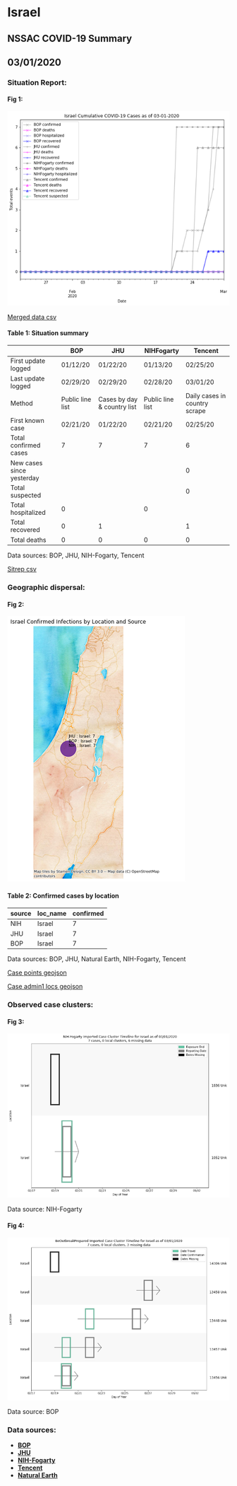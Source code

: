 # Israel
## NSSAC COVID-19 Summary
## 03/01/2020



### Situation Report:
#### Fig 1:
![Israel cases](../merged_histories/Israel_merged_histories.png)

[Merged data csv](https://github.com/SchlittDataSci/SchlittDataSci.github.io/blob/master/data/tables/Israel_merged_daily.csv)

#### Table 1: Situation summary


|                           | BOP              | JHU                         | NIHFogarty       | Tencent                       |
|---------------------------|------------------|-----------------------------|------------------|-------------------------------|
| First update logged       | 01/12/20         | 01/22/20                    | 01/13/20         | 02/25/20                      |
| Last update logged        | 02/29/20         | 02/29/20                    | 02/28/20         | 03/01/20                      |
| Method                    | Public line list | Cases by day & country list | Public line list | Daily cases in country scrape |
| First known case          | 02/21/20         | 01/22/20                    | 02/21/20         | 02/25/20                      |
| Total confirmed cases     | 7                | 7                           | 7                | 6                             |
| New cases since yesterday |                  |                             |                  | 0                             |
| Total suspected           |                  |                             |                  | 0                             |
| Total hospitalized        | 0                |                             | 0                |                               |
| Total recovered           | 0                | 1                           |                  | 1                             |
| Total deaths              | 0                | 0                           | 0                | 0                             |

Data sources: BOP, JHU, NIH-Fogarty, Tencent


[Sitrep csv](https://github.com/SchlittDataSci/SchlittDataSci.github.io/blob/master/data/tables/Israel_sitrep.csv)

### Geographic dispersal:
#### Fig 2:
![Israel mapped](../case_locs/Israel_case_locs.png)

#### Table 2: Confirmed cases by location


| source   | loc_name   |   confirmed |
|----------|------------|-------------|
| NIH      | Israel     |           7 |
| JHU      | Israel     |           7 |
| BOP      | Israel     |           7 |

Data sources: BOP, JHU, Natural Earth, NIH-Fogarty, Tencent


[Case points geojson](https://github.com/SchlittDataSci/SchlittDataSci.github.io/blob/master/data/shapes/Israel_case_locs.geojson)

[Case admin1 locs geojson](https://github.com/SchlittDataSci/SchlittDataSci.github.io/blob/master/data/shapes/Israel_admin1_locs.geojson)

### Observed case clusters:
#### Fig 3:
![Israel cases](../cluster_analysis/Israel_imported_cases_NIHFogarty.png)



Data source: NIH-Fogarty


#### Fig 4:
![Israel cases](../cluster_analysis/Israel_imported_cases_BOP.png)



Data source: BOP


### Data sources:
* **[BOP](https://github.com/beoutbreakprepared/nCoV2019)**
* **[JHU](https://github.com/CSSEGISandData/COVID-19)** 
* **[NIH-Fogarty](https://docs.google.com/spreadsheets/d/1jS24DjSPVWa4iuxuD4OAXrE3QeI8c9BC1hSlqr-NMiU/edit#gid=1187587451)** 
* **[Tencent](https://news.qq.com/zt2020/page/feiyan.htm)**
* **[Natural Earth](https://www.naturalearthdata.com/forums/forum/natural-earth-map-data/cultural-vectors/admin-1-states-provinces-and-their-boundaries/)**

<!-- Global site tag (gtag.js) - Google Analytics -->
<script async src="https://www.googletagmanager.com/gtag/js?id=UA-158816269-1"></script>
<script>
  window.dataLayer = window.dataLayer || [];
  function gtag(){dataLayer.push(arguments);}
  gtag('js', new Date());

  gtag('config', 'UA-158816269-1');
</script>